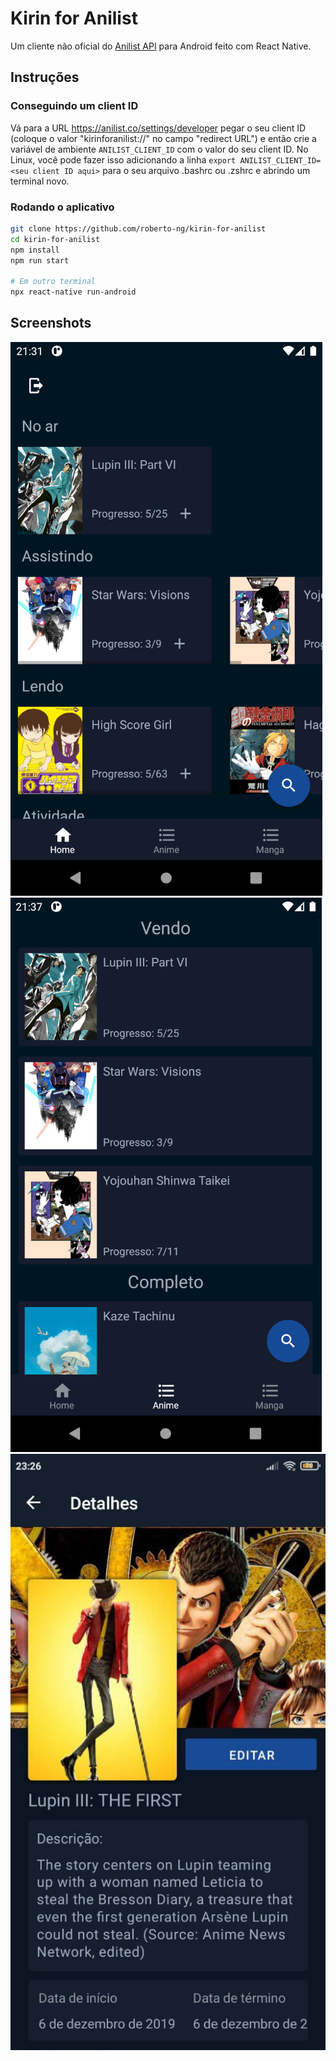 # Kirin for Anilist

Um cliente não oficial do [Anilist API](https://anilist.co/) para Android feito com React Native. 

## Instruções

### Conseguindo um client ID

Vá para a URL https://anilist.co/settings/developer pegar o seu client ID (coloque o valor "kirinforanilist://" no campo "redirect URL") e então crie a variável de ambiente `ANILIST_CLIENT_ID` com o valor do seu client ID. No Linux, você pode fazer isso adicionando a linha `export ANILIST_CLIENT_ID=<seu client ID aqui>` para o seu arquivo .bashrc ou .zshrc e abrindo um terminal novo.

### Rodando o aplicativo

```bash
git clone https://github.com/roberto-ng/kirin-for-anilist
cd kirin-for-anilist
npm install
npm run start

# Em outro terminal
npx react-native run-android
```

## Screenshots

![Home page](/screenshots/home.png "")
![List page](/screenshots/list.png "")
![Details page](/screenshots/details.jpg "")
